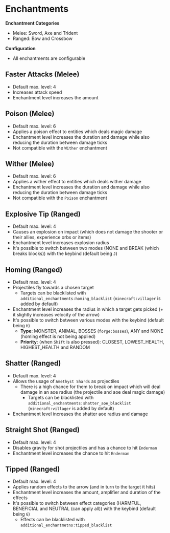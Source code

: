 # Enchantments
**Enchantment Categories**
- Melee: Sword, Axe and Trident
- Ranged: Bow and Crossbow

**Configuration**
- All enchantments are configurable

## Faster Attacks (Melee)
- Default max. level: 4
- Increases attack speed
- Enchantment level increases the amount

## Poison (Melee)
- Default max. level: 6
- Applies a poison effect to entities which deals magic damage
- Enchantment level increases the duration and damage while also reducing the duration between damage ticks
- Not compatible with the `Wither` enchantment

## Wither (Melee)
- Default max. level: 6
- Applies a wither effect to entities which deals wither damage
- Enchantment level increases the duration and damage while also reducing the duration between damage ticks
- Not compatible with the `Poison` enchantment

## Explosive Tip (Ranged)
- Default max. level: 4
- Causes an explosion on impact (which does not damage the shooter or their allies, experience orbs or items)
- Enchantment level increases explosion radius
- It's possible to switch between two modes (NONE and BREAK (which breaks blocks)) with the keybind (default being `J`)

## Homing (Ranged)
- Default max. level: 4
- Projectiles fly towards a chosen target
  - Targets can be blacklisted with `additional_enchantments:homing_blacklist` (`minecraft:villager` is added by default)
- Enchantment level increases the radius in which a target gets picked (+ it slightly increases velocity of the arrow)
- It's possible to switch between various modes with the keybind (default being `H`)
    - **Type**: MONSTER, ANIMAL, BOSSES (`forge:bosses`), ANY and NONE (homing effect is not being applied)
    - **Priority**: (when `Shift` is also pressed): CLOSEST, LOWEST_HEALTH, HIGHEST_HEALTH and RANDOM

## Shatter (Ranged)
- Default max. level: 4
- Allows the usage of `Amethyst Shards` as projectiles
  - There is a high chance for them to break on impact which will deal damage in an aoe radius (the projectile and aoe deal magic damage)
    - Targets can be blacklisted with `additional_enchantments:shatter_aoe_blacklist` (`minecraft:villager` is added by default)
- Enchantment level increases the shatter aoe radius and damage

## Straight Shot (Ranged)
- Default max. level: 4
- Disables gravity for shot projectiles and has a chance to hit `Enderman`
- Enchantment level increases the chance to hit `Enderman`

## Tipped (Ranged)
- Default max. level: 4
- Applies random effects to the arrow (and in turn to the target it hits)
- Enchantment level increases the amount, amplifier and duration of the effects
- It's possible to switch between effect categories (HARMFUL, BENEFICIAL and NEUTRAL (can apply all)) with the keybind (default being `G`)
  - Effects can be blacklisted with `additional_enchantmetns:tipped_blacklist`